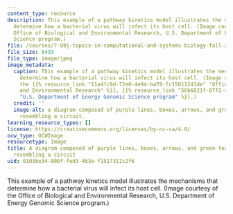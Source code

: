 ```yaml
---
content_type: resource
description: This example of a pathway kinetics model illustrates the mechanisms that
  determine how a bacterial virus will infect its host cell. (Image courtesy of the
  Office of Biological and Environmental Research, U.S. Department of Energy Genomic
  Science program.)
file: /courses/7-89j-topics-in-computational-and-systems-biology-fall-2010/0103be34008ffed3463ef1517311c2f6_7-89jf10-th.jpg
file_size: 6439
file_type: image/jpeg
image_metadata:
  caption: This example of a pathway kinetics model illustrates the mechanisms that
    determine how a bacterial virus will infect its host cell. (Image courtesy of
    the {{% resource_link "11a4fc9d-72e0-4e94-ba78-fc15011241de" "Office of Biological
    and Environmental Research" %}}, {{% resource_link "56b6821f-07f2-492c-855f-3ff2ef2489bf"
    "U.S. Department of Energy Genomic Science program" %}}.)
  credit: ''
  image-alt: a diagram composed of purple lines, boxes, arrows, and green text, slightly
    resembling a circuit.
learning_resource_types: []
license: https://creativecommons.org/licenses/by-nc-sa/4.0/
ocw_type: OCWImage
resourcetype: Image
title: A diagram composed of purple lines, boxes, arrows, and green text, slightly
  resembling a circuit
uid: 0103be34-008f-fed3-463e-f1517311c2f6
---
```

This example of a pathway kinetics model illustrates the mechanisms that determine how a bacterial virus will infect its host cell. (Image courtesy of the Office of Biological and Environmental Research, U.S. Department of Energy Genomic Science program.)